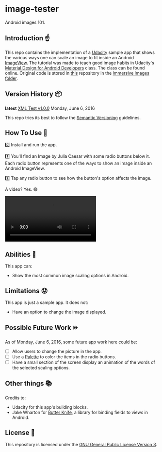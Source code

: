 # image-tester

Android images 101.

## Introduction :point_up:

This repo contains the implementation of a [Udacity](https://www.udacity.com/) sample app that shows the various ways one can scale an image to fit inside an Android [ImageView](https://developer.android.com/reference/android/widget/ImageView.html). The tutorial was made to teach good image habits in Udacity's [Material Design for Android Developers](https://www.udacity.com/course/material-design-for-android-developers--ud862) class. The class can be found online. Original code is stored in [this](https://github.com/udacity/ud862-samples) repository in the [Immersive Images folder](https://github.com/udacity/ud862-samples/tree/master/ImmersiveImages).

## Version History :package:

**latest** 	[XML Test v1.0.0](https://github.com/joshua-kairu/xml-test/releases/download/v1.0/XML-Test-v1.0.0.apk) 	Monday, June 6, 2016

This repo tries its best to follow the [Semantic Versioning](http://semver.org/) guidelines.

## How To Use :wrench:

:zero: Install and run the app.

:one: You'll find an Image by Julia Caesar with some radio buttons below it. Each radio button represents one of the ways to show an image inside an Android ImageView.

:two: Tap any radio button to see how the button's option affects the image.

A video? Yes. :smile:

![](screen-records/image-tester-2016-06-06-145814.mp4) 

## Abilities :muscle:

This app can:
* Show the most common image scaling options in Android.

## Limitations :worried:

This app is just a sample app. It does not:
* Have an option to change the image displayed.

## Possible Future Work :fast_forward:

As of Monday, June 6, 2016, some future app work here could be: 
- [ ] Allow users to change the picture in the app. 
- [ ] Use a [Palette](https://developer.android.com/reference/android/support/v7/graphics/Palette.html) to color the items in the radio buttons.
- [ ] Have a small section of the screen display an animation of the words of the selected scaling options.

## Other things :books:

Credits to:
* Udacity for this app's building blocks.
* Jake Wharton for [Butter Knife](http://jakewharton.github.io/butterknife/), a library for binding fields to views in Android. 

## License :lock_with_ink_pen:

This repository is licensed under the [GNU General Public License Version 3](http://www.gnu.org/licenses/gpl-3.0.en.html).
